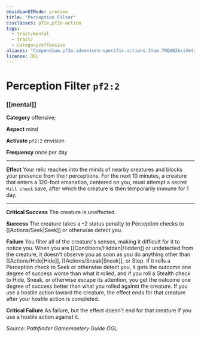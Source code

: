 ```yaml
---
obsidianUIMode: preview
title: "Perception Filter"
cssclasses: pf2e,pf2e-action
tags:
  - trait/mental
  - trait/
  - category/offensive
aliases: "Compendium.pf2e.adventure-specific-actions.Item.7NQGN3kxiXetaTT4"
license: OGL
---
```

# Perception Filter `pf2:2`

### [[mental]]

**Category** offensive; 




**Aspect** mind

**Activate** `pf2:2` envision

**Frequency** once per day

* * *

**Effect** Your relic reaches into the minds of nearby creatures and blocks your presence from their perceptions. For the next 10 minutes, a creature that enters a 120-foot emanation, centered on you, must attempt a secret `Will check` save, after which the creature is then temporarily immune for 1 day.

* * *

**Critical Success** The creature is unaffected.

**Success** The creature takes a –2 status penalty to Perception checks to [[Actions/Seek|Seek]] or otherwise detect you.

**Failure** You filter all of the creature's senses, making it difficult for it to notice you. When you are [[Conditions/Hidden|Hidden]] or undetected from the creature, it doesn't observe you as soon as you do anything other than [[Actions/Hide|Hide]], [[Actions/Sneak|Sneak]], or Step. If it rolls a Perception check to Seek or otherwise detect you, it gets the outcome one degree of success worse than what it rolled, and if you roll a Stealth check to Hide, Sneak, or otherwise escape its attention, you get the outcome one degree of success better than what you rolled against the creature. If you use a hostile action toward the creature, the effect ends for that creature after your hostile action is completed.

**Critical Failure** As failure, but the effect doesn't end for that creature if you use a hostile action against it.

*Source: Pathfinder Gamemastery Guide*
*OGL*